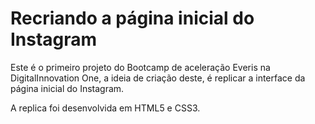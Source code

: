 # Recriando a página inicial do Instagram

Este é o primeiro projeto do Bootcamp de aceleração Everis na DigitalInnovation One, a ideia de criação deste, é replicar a interface da página inicial do Instagram.

A replica foi desenvolvida em HTML5 e CSS3.